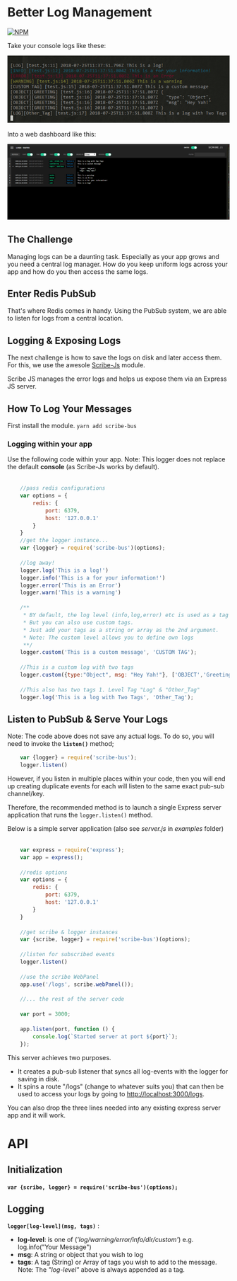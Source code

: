 # Better Log Management

[![NPM](https://nodei.co/npm/scribe-bus.png?downloads=true&downloadRank=true&stars=true)](https://nodei.co/npm/scribe-bus/)

Take your console logs like these:

![Screenshot](__res/screenshot-2.PNG)

Into a web dashboard  like this:

![Screenshot](__res/screenshot.PNG)


## The Challenge
Managing logs can be a daunting task. Especially as your app grows and you need a central log manager. How do you keep uniform logs across your app and how do you then access the same logs.

## Enter Redis PubSub

That's where Redis comes in handy. Using the PubSub system, we are able to listen for logs from a central location.

## Logging & Exposing Logs
The next challenge is how to save the logs on disk and later access them. For this, we use the awesole [Scribe-Js](https://github.com/bluejamesbond/Scribe.js) module.

Scribe JS manages the error logs and helps us expose them via an Express JS server.

## How To Log Your Messages

First install the module. ```yarn add scribe-bus```

### Logging within your app
Use the following code within your app. Note: This logger does not replace the default **console** (as Scribe-Js works by default).

```javascript

    //pass redis configurations
    var options = {
        redis: {
            port: 6379,
            host: '127.0.0.1'
        }
    }
    //get the logger instance...
    var {logger} = require('scribe-bus')(options);

    //log away!
    logger.log('This is a log!')
    logger.info('This is a for your information!')
    logger.error('This is an Error')
    logger.warn('This is a warning')

    /**
     * BY default, the log level (info,log,error) etc is used as a tag for your logs.
     * But you can also use custom tags.
     * Just add your tags as a string or array as the 2nd argument.
     * Note: The custom level allows you to define own logs
     **/
    logger.custom('This is a custom message', 'CUSTOM TAG');

    //This is a custom log with two tags
    logger.custom({type:"Object", msg: "Hey Yah!"}, ['OBJECT','Greeting']);
    
    //This also has two tags 1. Level Tag "Log" & "Other_Tag"
    logger.log('This is a log with Two Tags', 'Other_Tag');


```

## Listen to PubSub & Serve Your Logs
Note: The code above does not save any actual logs. To do so, you will need to invoke the **```listen()```** method;
    
```javascript
    var {logger} = require('scribe-bus');
    logger.listen()
```

However, if you listen in multiple places within your code, then you will end up creating duplicate events for each will listen to the same exact pub-sub channel/key. 

Therefore, the recommended method is to launch a single Express server application that runs the ```logger.listen()``` method.

Below is a simple server application (also see *server.js* in *examples* folder)

```javascript

    var express = require('express');
    var app = express();

    //redis options
    var options = {
        redis: {
            port: 6379,
            host: '127.0.0.1'
        }
    }

    //get scribe & logger instances
    var {scribe, logger} = require('scribe-bus')(options);

    //listen for subscribed events
    logger.listen()

    //use the scribe WebPanel
    app.use('/logs', scribe.webPanel());

    //... the rest of the server code

    var port = 3000;

    app.listen(port, function () {
        console.log(`Started server at port ${port}`);
    });

```

This server achieves two purposes.
- It creates a pub-sub listener that syncs all log-events with the logger for saving in disk.
- It spins a route "/logs" (change to whatever suits you) that can then be used to access your logs by going to [http://localhost:3000/logs](http://localhost:3000/logs).

You can also drop the three lines needed into any existing express server app and it will work.

# API

## Initialization
**```var {scribe, logger} = require('scribe-bus')(options);```**

## Logging
**```logger[log-level](msg, tags)```** : 
- **log-level**: is one of (*'log/warning/error/info/dir/custom'*) e.g. log.info("Your Message")
- **msg**: A string or object that you wish to log
- **tags**: A tag (String) or Array of tags you wish to add to the message. Note: The *"log-level"* above is always appended as a tag.



